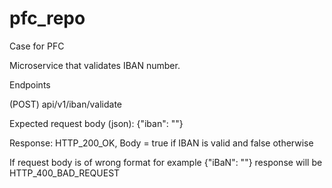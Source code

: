 # pfc_repo
Case for PFC


Microservice that validates IBAN number.

Endpoints

(POST)
api/v1/iban/validate

Expected request body (json): {"iban": "<IBAN NUMBER>"}
  
Response: HTTP_200_OK, Body = true if IBAN is valid and false otherwise

If request body is of wrong format for example {"iBaN": "<IBAN NUMBER>"} response will be HTTP_400_BAD_REQUEST
